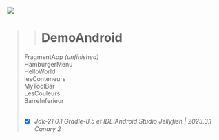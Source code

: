 <p align="left">
     <a href="https://github.com/dawidolko?tab=repositories">
          <img src="https://skillicons.dev/icons?i=java" />
     </a>
  </p>
  
>># DemoAndroid<br>
> FragmentApp *(unfinished)*<br>
> HamburgerMenu<br>
> HelloWorld<br>
> lesConteneurs<br>
> MyToolBar<br>
> LesCouleurs<br>
> BarreInferieur<br><br>
> 
>- [x] *Jdk-21.0.1 Gradle-8.5 et IDE:Android Studio Jellyfish | 2023.3.1 Canary 2*
